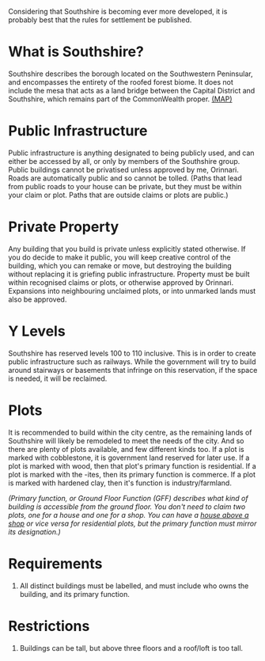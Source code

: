 ---
---

Considering that Southshire is becoming ever more developed, it is probably best that the rules for settlement be published.

# What is Southshire?

Southshire describes the borough located on the Southwestern Peninsular, and encompasses the entirety of the roofed forest biome. It does not include the mesa that acts as a land bridge between the Capital District and Southshire, which remains part of the CommonWealth proper. [(MAP)](http://imgur.com/NyLVMjB)

# Public Infrastructure

Public infrastructure is anything designated to being publicly used, and can either be accessed by all, or only by members of the Southshire group. Public buildings cannot be privatised unless approved by me, Orinnari. Roads are automatically public and so cannot be tolled. (Paths that lead from public roads to your house can be private, but they must be within your claim or plot. Paths that are outside claims or plots are public.)

# Private Property

Any building that you build is private unless explicitly stated otherwise. If you do decide to make it public, you will keep creative control of the building, which you can remake or move, but destroying the building without replacing it is griefing public infrastructure. Property must be built within recognised claims or plots, or otherwise approved by Orinnari. Expansions into neighbouring unclaimed plots, or into unmarked lands must also be approved.

# Y Levels

Southshire has reserved levels 100 to 110 inclusive. This is in order to create public infrastructure such as railways. While the government will try to build around stairways or basements that infringe on this reservation, if the space is needed, it will be reclaimed.

# Plots

It is recommended to build within the city centre, as the remaining lands of Southshire will likely be remodeled to meet the needs of the city. And so there are plenty of plots available, and few different kinds too. If a plot is marked with cobblestone, it is government land reserved for later use. If a plot is marked with wood, then that plot's primary function is residential. If a plot is marked with the -ites, then its primary function is commerce. If a plot is marked with hardened clay, then it's function is industry/farmland.

_(Primary function, or Ground Floor Function (GFF) describes what kind of building is accessible from the ground floor. You don't need to claim two plots, one for a house and one for a shop. You can have a [house above a shop](http://imgur.com/4NuaMQY) or vice versa for residential plots, but the primary function must mirror its designation.)_

# Requirements

1. All distinct buildings must be labelled, and must include who owns the building, and its primary function.

# Restrictions

1. Buildings can be tall, but above three floors and a roof/loft is too tall.
